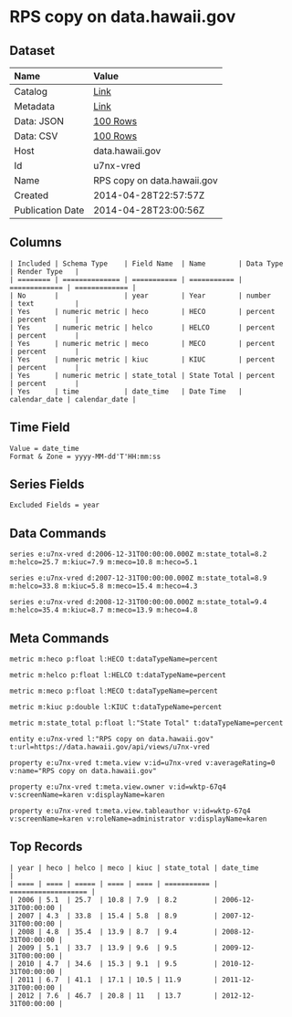 # RPS copy on data.hawaii.gov

## Dataset

| Name | Value |
| :--- | :---- |
| Catalog | [Link](https://catalog.data.gov/dataset/rps-copy-on-data-hawaii-gov-47222) |
| Metadata | [Link](https://data.hawaii.gov/api/views/u7nx-vred) |
| Data: JSON | [100 Rows](https://data.hawaii.gov/api/views/u7nx-vred/rows.json?max_rows=100) |
| Data: CSV | [100 Rows](https://data.hawaii.gov/api/views/u7nx-vred/rows.csv?max_rows=100) |
| Host | data.hawaii.gov |
| Id | u7nx-vred |
| Name | RPS copy on data.hawaii.gov |
| Created | 2014-04-28T22:57:57Z |
| Publication Date | 2014-04-28T23:00:56Z |

## Columns

```ls
| Included | Schema Type    | Field Name  | Name        | Data Type     | Render Type   |
| ======== | ============== | =========== | =========== | ============= | ============= |
| No       |                | year        | Year        | number        | text          |
| Yes      | numeric metric | heco        | HECO        | percent       | percent       |
| Yes      | numeric metric | helco       | HELCO       | percent       | percent       |
| Yes      | numeric metric | meco        | MECO        | percent       | percent       |
| Yes      | numeric metric | kiuc        | KIUC        | percent       | percent       |
| Yes      | numeric metric | state_total | State Total | percent       | percent       |
| Yes      | time           | date_time   | Date Time   | calendar_date | calendar_date |
```

## Time Field

```ls
Value = date_time
Format & Zone = yyyy-MM-dd'T'HH:mm:ss
```

## Series Fields

```ls
Excluded Fields = year
```

## Data Commands

```ls
series e:u7nx-vred d:2006-12-31T00:00:00.000Z m:state_total=8.2 m:helco=25.7 m:kiuc=7.9 m:meco=10.8 m:heco=5.1

series e:u7nx-vred d:2007-12-31T00:00:00.000Z m:state_total=8.9 m:helco=33.8 m:kiuc=5.8 m:meco=15.4 m:heco=4.3

series e:u7nx-vred d:2008-12-31T00:00:00.000Z m:state_total=9.4 m:helco=35.4 m:kiuc=8.7 m:meco=13.9 m:heco=4.8
```

## Meta Commands

```ls
metric m:heco p:float l:HECO t:dataTypeName=percent

metric m:helco p:float l:HELCO t:dataTypeName=percent

metric m:meco p:float l:MECO t:dataTypeName=percent

metric m:kiuc p:double l:KIUC t:dataTypeName=percent

metric m:state_total p:float l:"State Total" t:dataTypeName=percent

entity e:u7nx-vred l:"RPS copy on data.hawaii.gov" t:url=https://data.hawaii.gov/api/views/u7nx-vred

property e:u7nx-vred t:meta.view v:id=u7nx-vred v:averageRating=0 v:name="RPS copy on data.hawaii.gov"

property e:u7nx-vred t:meta.view.owner v:id=wktp-67q4 v:screenName=karen v:displayName=karen

property e:u7nx-vred t:meta.view.tableauthor v:id=wktp-67q4 v:screenName=karen v:roleName=administrator v:displayName=karen
```

## Top Records

```ls
| year | heco | helco | meco | kiuc | state_total | date_time           | 
| ==== | ==== | ===== | ==== | ==== | =========== | =================== | 
| 2006 | 5.1  | 25.7  | 10.8 | 7.9  | 8.2         | 2006-12-31T00:00:00 | 
| 2007 | 4.3  | 33.8  | 15.4 | 5.8  | 8.9         | 2007-12-31T00:00:00 | 
| 2008 | 4.8  | 35.4  | 13.9 | 8.7  | 9.4         | 2008-12-31T00:00:00 | 
| 2009 | 5.1  | 33.7  | 13.9 | 9.6  | 9.5         | 2009-12-31T00:00:00 | 
| 2010 | 4.7  | 34.6  | 15.3 | 9.1  | 9.5         | 2010-12-31T00:00:00 | 
| 2011 | 6.7  | 41.1  | 17.1 | 10.5 | 11.9        | 2011-12-31T00:00:00 | 
| 2012 | 7.6  | 46.7  | 20.8 | 11   | 13.7        | 2012-12-31T00:00:00 | 
```